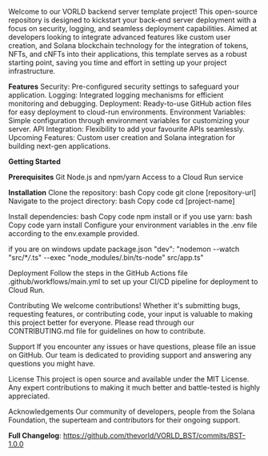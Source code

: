<!-- @format -->

Welcome to our VORLD backend server template project! This open-source repository is designed to kickstart your back-end server deployment with a focus on security, logging, and seamless deployment capabilities. Aimed at developers looking to integrate advanced features like custom user creation, and Solana blockchain technology for the integration of tokens, NFTs, and cNFTs into their applications, this template serves as a robust starting point, saving you time and effort in setting up your project infrastructure.

**Features**
Security: Pre-configured security settings to safeguard your application.
Logging: Integrated logging mechanisms for efficient monitoring and debugging.
Deployment: Ready-to-use GitHub action files for easy deployment to cloud-run environments.
Environment Variables: Simple configuration through environment variables for customizing your server.
API Integration: Flexibility to add your favourite APIs seamlessly.
Upcoming Features: Custom user creation and Solana integration for building next-gen applications.

**Getting Started**

**Prerequisites**
Git
Node.js and npm/yarn
Access to a Cloud Run service

**Installation**
Clone the repository:
bash
Copy code
git clone [repository-url]
Navigate to the project directory:
bash
Copy code
cd [project-name]

Install dependencies:
bash
Copy code
npm install
or if you use yarn:
bash
Copy code
yarn install
Configure your environment variables in the .env file according to the env.example provided.

if you are on windows update package.json
"dev": "nodemon --watch \"src/\*_/_.ts\" --exec \"node_modules/.bin/ts-node\" src/app.ts"

Deployment
Follow the steps in the GitHub Actions file .github/workflows/main.yml to set up your CI/CD pipeline for deployment to Cloud Run.

Contributing
We welcome contributions! Whether it's submitting bugs, requesting features, or contributing code, your input is valuable to making this project better for everyone. Please read through our CONTRIBUTING.md file for guidelines on how to contribute.

Support
If you encounter any issues or have questions, please file an issue on GitHub. Our team is dedicated to providing support and answering any questions you might have.

License
This project is open source and available under the MIT License. Any expert contributions to making it much better and battle-tested is highly appreciated.

Acknowledgements
Our community of developers, people from the Solana Foundation, the superteam and contributors for their ongoing support.

**Full Changelog**: https://github.com/thevorld/VORLD_BST/commits/BST-1.0.0
